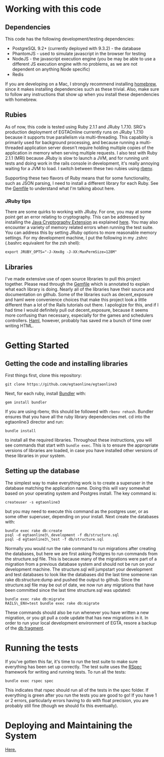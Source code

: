 # Working with this code
## Dependencies
This code has the following development/testing dependencies:
* PostgreSQL 9.2+ (currently deployed with 9.3.2) - the database
* PhantomJS - used to simulate javascript in the browser for testing
* NodeJS - the javascript execution engine (you be may be able to use a different JS execution engine with no problems, as we are not dependent on anything Node specific)
* Redis

If you are developing on a Mac, I strongly recommend installing [homebrew](http://brew.sh/), since it makes installing dependencies such as these trivial.  Also, make sure to follow any instructions that show up when you install these dependencies with homebrew.

## Rubies
As of now, this code is tested using Ruby 2.1.1 and JRuby 1.7.10.  SRG's production deployment of EGTAOnline currently runs on JRuby 1.7.10 because it supports true parallelism via multi-threading.  This capability is primarily used for background processing, and because running a multi-threaded application server doesn't require holding multiple copies of the application in memory when serving multiple requests.  I also test with Ruby 2.1.1 (MRI) because JRuby is slow to launch a JVM, and for running unit tests and doing work in the rails console in development, it's really annoying waiting for a JVM to load.  I switch between these two rubies using [rbenv](https://github.com/sstephenson/rbenv).

Supporting these two flavors of Ruby means that for some functionality, such as JSON parsing, I need to install a different library for each Ruby.  See the [Gemfile](https://github.com/bcassell/egtaonline3/blob/master/Gemfile) to understand what I'm talking about here.

### JRuby tips
There are some quirks to working with JRuby.  For one, you may at some point get an error relating to cryptography.  This can be addressed by installing the [Java Cryptography Extension](http://www.oracle.com/technetwork/java/javase/downloads/jce-7-download-432124.html) as explained [here](http://suhothayan.blogspot.com/2012/05/how-to-install-java-cryptography.html).  You may also encounter a variety of memory related errors when running the test suite.  You can address this by setting JRuby options to more reasonable memory settings.  For my development machine, I put the following in my .zshrc (.bashrc equivalent for the zsh shell):

```
export JRUBY_OPTS="-J-Xmx8g -J-XX:MaxPermSize=128M"
```

## Libraries
I've made extensive use of open source libraries to pull this project together.  Please read through the [Gemfile](https://github.com/bcassell/egtaonline3/blob/master/Gemfile) which is annotated to explain what each library is doing.  Nearly all of the libraries have their source and documentation on github.  Some of the libraries such as decent\_exposure and haml were convenience choices that make this project look a little different than a lot of the Rails tutorials out there.  I apologize for this, and if I had time I would definitely pull out decent_exposure, because it seems more confusing than necessary, especially for the games and schedulers controllers.  [Haml](http://haml.info/), however, probably has saved me a bunch of time over writing HTML.

# Getting Started
## Getting the code and installing libraries
First things first, clone this repository:

```
git clone https://github.com/egtaonline/egtaonline3
```

Next, for each ruby, install [Bundler](http://bundler.io) with:

```
gem install bundler
```

If you are using rbenv, this should be followed with `rbenv rehash`.  Bundler ensures that you have all the ruby library dependencies met.  cd into the egtaonline3 director and run:

```
bundle install
```

to install all the required libraries.  Throughout these instructions, you will see commands that start with `bundle exec`.  This is to ensure the appropriate versions of libraries are loaded, in case you have installed other versions of these libraries in your system.

## Setting up the database
The simplest way to make everything work is to create a superuser in the database matching the application name.  Doing this will vary somewhat based on your operating system and Postgres install.  The key command is:

```
createuser -s egtaonline3
```

but you may need to execute this command as the postgres user, or as some other superuser, depending on your install.  Next create the databases with:

```
bundle exec rake db:create
psql -d egtaonline3\_development -f db/structure.sql
psql -d egtaonline3\_test -f db/structure.sql
```

Normally you would run the rake command to run migrations after creating the databases, but here we are first asking Postgres to run commands from the structure.sql file.  This is because many of the migrations were part of a migration from a previous database system and should not be run on your development machine.  The structure.sql will jumpstart your development and test databases to look like the databases did the last time someone ran rake db:structure:dump and pushed the output to github.  Since the structure.sql file may be out of date, we now run any migrations that have been committed since the last time structure.sql was updated:

```
bundle exec rake db:migrate
RAILS\_ENV=test bundle exec rake db:migrate
```

These commands should also be run whenever you have written a new migration, or you git pull a code update that has new migrations in it. In order to run your local development environment of EGTA, resore a backup of the [db fragment](https://github.com/egtaonline/Test-DB-backup).

# Running the tests
If you've gotten this far, it's time to run the test suite to make sure everything has been set up correctly.  The test suite uses the [RSpec](http://rspec.info/) framework for writing and running tests.  To run all the tests:

```
bundle exec rspec spec
```

This indicates that rspec should run all of the tests in the spec folder.  If everything is green after you run the tests you are good to go!  If you have 1 or 2 errors, particularly errors having to do with float precision, you are probably still fine (though we should fix this eventually).

# Deploying and Maintaining the System
[Here.](https://github.com/egtaonline/egtaonline3/wiki/Deploying-and-Maintaining-the-System)
